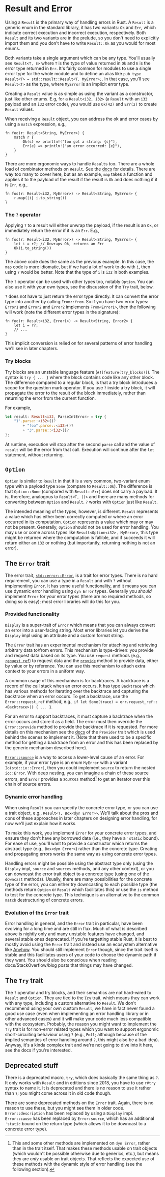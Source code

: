 # Result and Error

Using a `Result` is the primary way of handling errors in Rust. A `Result` is a generic enum in the standard library, it has two variants: `Ok` and `Err`, which indicate correct execution and incorrect execution, respectively. Both `Result` and its two variants are in the prelude, so you don't need to explicitly import them and you don't have to write `Result::Ok` as you would for most enums.

Both variants take a single argument which can be any type. You'll usually see `Result<T, E>` where `T` is the type of value returned in `Ok` and `E` is the error type returned in `Err`. It's fairly common for modules to use a single error type for the whole module and to define an alias like `pub type Result<T> = std::result::Result<T, MyError>;`. In that case, you'll see `Result<T>` as the type, where `MyError` is an implicit error type.

Creating a `Result` value is as simple as using the variant as a constructor, just like other enums. E.g, for a `Result<i32, i32>` (a `Result` with an `i32` payload and an `i32` error code), you would use `Ok(42)` and `Err(2)` to create `Result` values.

When receiving a `Result` object, you can address the ok and error cases by using a `match` expression, e.g.,

```
fn foo(r: Result<String, MyError>) {
    match r {
        Ok(s) => println!("foo got a string: {s}"),
        Err(e) => println!("an error occurred: {e}"),
    }
}
```

There are more ergonomic ways to handle `Result`s too. There are a whole load of combinator methods on `Result`. See the [docs](https://doc.rust-lang.org/stable/std/result/enum.Result.html#implementations) for details. There are way too many to cover here, but as an example, `map` takes a function and applies it to the payload of the result if the result is `Ok` and does nothing if it is `Err`, e.g.,

```
fn foo(r: Result<i32, MyError>) -> Result<String, MyError> {
    r.map(|i| i.to_string())
}
```

### The `?` operator

Applying `?` to a result will either unwrap the payload, if the result is an `Ok`, or immediately return the error if it is an `Err`. E.g.,

```
fn foo(r: Result<i32, MyError>) -> Result<String, MyError> {
    let i = r?; // Unwraps Ok, returns an Err
    Ok(i.to_string())
}
```

The above code does the same as the previous example. In this case, the `map` code is more idiomatic, but if we had a lot of work to do with `i`, then using `?` would be better. Note that the type of `i` is `i32` in both examples.

The `?` operator can be used with other types too, notably `Option`. You can also use it with your own types, see the discussion of the `Try` trait, below.

`?` does not have to just return the error type directly. It can convert the error type into another by calling `From::from`. So if you have two error types: `Error1` and `Error2` and `Error2` implements `From<Error1>`, then the following will work (note the different error types in the signature):

```
fn foo(r: Result<i32, Error1>) -> Result<String, Error2> {
    let i = r?;
    // ...
}
```

This implicit conversion is relied on for several patterns of error handling we'll see in later chapters.

### Try blocks

Try blocks are an unstable language feature (`#![feature(try_blocks)]`). The syntax is `try { ... }` where the block contains code like any other block. The difference compared to a regular block, is that a try block introduces a scope for the question mark operator. If you use `?` inside a try block, it will propagate the error to the result of the block immediately, rather than returning the error from the current function.

For example,

```rust
let result: Result<i32, ParseIntError> = try {
    "1".parse::<i32>()?
        + "foo".parse::<i32>()?
        + "3".parse::<i32>()?
};
```

At runtime, execution will stop after the second `parse` call and the value of `result` will be the error from that call. Execution will continue after the `let` statement, without returning.

## `Option`

`Option` is similar to `Result` in that it is a very common, two-variant enum type with a payload type `Some` (compare to `Result::Ok`). The difference is that `Option::None` (compared with `Result::Err`) does not carry a payload. It is, therefore, analogous to `Result<T, ()>` and there are many methods for converting between `Option` and `Result`. `?` works with `Option` just like `Result`.

The intended meaning of the types, however, is different. `Result` represents a value which has either been correctly computed or where an error occurred in its computation. `Option` represents a value which may or may not be present. Generally, `Option` should not be used for error handling. You may use or come across types like `Result<Option<i32>, MyError>`, this type might be returned where the computation is fallible, and if succeeds it will return either an `i32` or nothing (but importantly, returning nothing is not an error).

## The `Error` trait

The error trait, [`std::error::Error`](https://doc.rust-lang.org/nightly/std/error/trait.Error.html), is a trait for error types. There is no hard requirement, you can use a type in a `Result` and with `?` without implementing `Error`. It has some useful functionality, and it means you can use dynamic error handling using `dyn Error` types. Generally you *should* implement `Error` for your error types (there are no required methods, so doing so is easy); most error libraries will do this for you.

### Provided functionality

`Display` is a super-trait of `Error` which means that you can always convert an error into a user-facing string. Most error libraries let you derive the `Display` impl using an attribute and a custom format string.

The `Error` trait has an experimental mechanism for attaching and retrieving arbitrary data to/from errors. This mechanism is type-driven: you provide and request data based on its type. You use `request` methods (e.g., [`request_ref`](https://doc.rust-lang.org/nightly/std/error/trait.Error.html#method.request_ref)) to request data and the [`provide`](https://doc.rust-lang.org/nightly/std/error/trait.Error.html#method.provide) method to provide data, either by value or by reference. You can use this mechanism to attach extra context to your errors in a uniform way.

A common usage of this mechanism is for backtraces. A backtrace is a record of the call stack when an error occurs. It has type [`Backtrace`](https://doc.rust-lang.org/nightly/std/backtrace/struct.Backtrace.html) which has various methods for iterating over the backtrace and capturing the backtrace when an error occurs. To get a backtrace, use the `Error::request_ref` method, e.g., `if let Some(trace) = err.request_ref::<Backtrace>() { ... }`.

For an error to support backtraces, it must capture a backtrace when the error occurs and store it as a field. The error must then override the `Error::provide` method to provide the backtrace if it is requested. For more details on this mechanism see the [docs](https://doc.rust-lang.org/nightly/std/any/index.html#provider-and-demand) of the `Provider` trait which is used behind the scenes to implement it. (Note that there used to be a specific method for getting a backtrace from an error and this has been replaced by the generic mechanism described here).

[`Error::source`](https://doc.rust-lang.org/nightly/std/error/trait.Error.html#method.source) is a way to access a lower-level cause of an error. For example, if your error type is an enum `MyError` with a variant `Io(std::io::Error)`, then you could implement `source` to return the nested `io::Error`. With deep nesting, you can imagine a chain of these source errors, and `Error` provides a [`sources`](https://doc.rust-lang.org/nightly/std/error/trait.Error.html#method.sources) method[^1] to get an iterator over this chain of source errors.

[^1]: This and some other methods are implemented on `dyn Error`, rather than in the trait itself. That makes these methods usable on trait objects (which wouldn't be possible otherwise due to generics, etc.), but means they are *only* usable on trait objects. That reflects the expected use of these methods with the dynamic style of error handling (see the following section).

### Dynamic error handling

When using `Result` you can specify the concrete error type, or you can use a trait object, e.g., `Result<T, Box<dyn Error>>`. We'll talk about the pros and cons of these approaches in later chapters on designing error handling, for now we'll just explain how it works.

To make this work, you implement `Error` for your concrete error types, and ensure they don't have any borrowed data (i.e., they have a `'static` bound). For ease of use, you'll want to provide a constructor which returns the abstract type (e.g., `Box<dyn Error>`) rather than the concrete type. Creating and propagating errors works the same way as using concrete error types.

Handling errors might be possible using the abstract type only (using the `Display` impl, `source` and `sources` methods, and any other context), or you can downcast the error trait object to a concrete type (using one of the `downcast` methods). Usually, there are many possibilities for the concrete type of the error, you can either try downcasting to each possible type (the methods return `Option` or `Result` which facilitates this) or use the `is` method to test for the concrete type. This technique is an alternative to the common `match` destructuring of concrete errors.

### Evolution of the `Error` trait

Error handling in general, and the `Error` trait in particular, have been evolving for a long time and are still in flux. Much of what is described above is nightly only and many unstable features have changed, and several stable ones deprecated. If you're targetting stable Rust, it is best to mostly avoid using the `Error` trait and instead use an ecosystem alternative like [Anyhow](https://github.com/dtolnay/anyhow). You should still implement `Error` though, since the trait itself is stable and this facilitates users of your code to choose the dynamic path if they want. You should also be conscious when reading docs/StackOverflow/blog posts that things may have changed.

## The `Try` trait

The `?` operator and try blocks, and their semantics are not hard-wired to `Result` and `Option`. They are tied to the [`Try`](https://doc.rust-lang.org/nightly/std/ops/trait.Try.html) trait, which means they can work with any type, including a custom alternative to `Result`. We don't recommend using your own custom `Result`, we have in fact never found a good use case (even when implementing an error handling library or in other advanced cases) and it will make your code much less compatible with the ecosystem. Probably, the reason you might want to implement the `Try` trait is for non-error related types which you want to support ergonomic short-circuiting behaviour using `?` (e.g., `Poll`; although because of the implied semantics of error handling around `?`, this might also be a bad idea). Anyway, it's a kinda complex trait and we're not going to dive into it here, see the docs if you're interested.

## Deprecated stuff

There is a deprecated macro, `try`, which does basically the same thing as `?`. It only works with `Result` and in editions since 2018, you have to use `r#try` syntax to name it. It is deprecated and there is no reason to use it rather than `?`; you might come across it in old code though.

There are some deprecated methods on the `Error` trait. Again, there is no reason to use these, but you might see them in older code. `Error::description` has been replaced by using a `Display` impl. `Error::cause` has been replaced by `Error:source`, which has an additional `'static` bound on the return type (which allows it to be downcast to a concrete error type).

